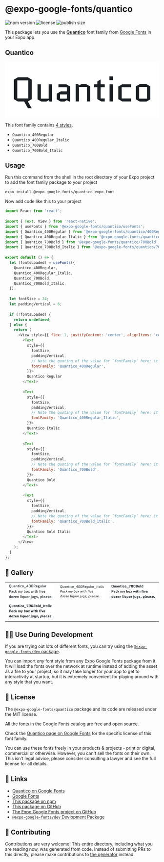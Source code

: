 # @expo-google-fonts/quantico

![npm version](https://flat.badgen.net/npm/v/@expo-google-fonts/quantico)
![license](https://flat.badgen.net/github/license/expo/google-fonts)
![publish size](https://flat.badgen.net/packagephobia/install/@expo-google-fonts/quantico)

This package lets you use the [**Quantico**](https://fonts.google.com/specimen/Quantico) font family from [Google Fonts](https://fonts.google.com/) in your Expo app.

## Quantico

![Quantico](./font-family.png)

This font family contains [4 styles](#-gallery).

- `Quantico_400Regular`
- `Quantico_400Regular_Italic`
- `Quantico_700Bold`
- `Quantico_700Bold_Italic`

## Usage

Run this command from the shell in the root directory of your Expo project to add the font family package to your project
```sh
expo install @expo-google-fonts/quantico expo-font
```

Now add code like this to your project
```js
import React from 'react';

import { Text, View } from 'react-native';
import { useFonts } from '@expo-google-fonts/quantico/useFonts';
import { Quantico_400Regular } from '@expo-google-fonts/quantico/400Regular';
import { Quantico_400Regular_Italic } from '@expo-google-fonts/quantico/400Regular_Italic';
import { Quantico_700Bold } from '@expo-google-fonts/quantico/700Bold';
import { Quantico_700Bold_Italic } from '@expo-google-fonts/quantico/700Bold_Italic';

export default () => {
  let [fontsLoaded] = useFonts({
    Quantico_400Regular,
    Quantico_400Regular_Italic,
    Quantico_700Bold,
    Quantico_700Bold_Italic,
  });

  let fontSize = 24;
  let paddingVertical = 6;

  if (!fontsLoaded) {
    return undefined;
  } else {
    return (
      <View style={{ flex: 1, justifyContent: 'center', alignItems: 'center' }}>
        <Text
          style={{
            fontSize,
            paddingVertical,
            // Note the quoting of the value for `fontFamily` here; it expects a string!
            fontFamily: 'Quantico_400Regular',
          }}>
          Quantico Regular
        </Text>

        <Text
          style={{
            fontSize,
            paddingVertical,
            // Note the quoting of the value for `fontFamily` here; it expects a string!
            fontFamily: 'Quantico_400Regular_Italic',
          }}>
          Quantico Italic
        </Text>

        <Text
          style={{
            fontSize,
            paddingVertical,
            // Note the quoting of the value for `fontFamily` here; it expects a string!
            fontFamily: 'Quantico_700Bold',
          }}>
          Quantico Bold
        </Text>

        <Text
          style={{
            fontSize,
            paddingVertical,
            // Note the quoting of the value for `fontFamily` here; it expects a string!
            fontFamily: 'Quantico_700Bold_Italic',
          }}>
          Quantico Bold Italic
        </Text>
      </View>
    );
  }
};

```

## 🔡 Gallery


||||
|-|-|-|
|![Quantico_400Regular](.//400Regular/Quantico_400Regular.ttf.png)|![Quantico_400Regular_Italic](.//400Regular_Italic/Quantico_400Regular_Italic.ttf.png)|![Quantico_700Bold](.//700Bold/Quantico_700Bold.ttf.png)||
|![Quantico_700Bold_Italic](.//700Bold_Italic/Quantico_700Bold_Italic.ttf.png)||||


## 👩‍💻 Use During Development

If you are trying out lots of different fonts, you can try using the [`@expo-google-fonts/dev` package](https://github.com/freeboub/google-fonts/tree/master/font-packages/dev#readme).

You can import *any* font style from any Expo Google Fonts package from it. It will load the fonts
over the network at runtime instead of adding the asset as a file to your project, so it may take longer
for your app to get to interactivity at startup, but it is extremely convenient
for playing around with any style that you want.

## 📖 License

The `@expo-google-fonts/quantico` package and its code are released under the MIT license.

All the fonts in the Google Fonts catalog are free and open source.

Check the [Quantico page on Google Fonts](https://fonts.google.com/specimen/Quantico) for the specific license of this font family.

You can use these fonts freely in your products & projects - print or digital, commercial or otherwise. However, you can't sell the fonts on their own. This isn't legal advice, please consider consulting a lawyer and see the full license for all details.

## 🔗 Links

- [Quantico on Google Fonts](https://fonts.google.com/specimen/Quantico)
- [Google Fonts](https://fonts.google.com/)
- [This package on npm](https://www.npmjs.com/package/@expo-google-fonts/quantico)
- [This package on GitHub](https://github.com/freeboub/google-fonts/tree/master/font-packages/quantico)
- [The Expo Google Fonts project on GitHub](https://github.com/freeboub/google-fonts)
- [`@expo-google-fonts/dev` Devlopment Package](https://github.com/freeboub/google-fonts/tree/master/font-packages/dev)

## 🤝 Contributing

Contributions are very welcome! This entire directory, including what you are reading now, was generated from code. Instead of submitting PRs to this directly, please make contributions to [the generator](https://github.com/freeboub/google-fonts/tree/master/packages/generator) instead.
